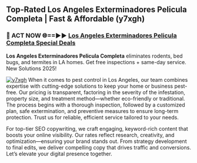 ## Top-Rated Los Angeles Exterminadores Pelicula Completa | Fast & Affordable (y7xgh)

<h3>🐜 ACT NOW 🌐==►► <a href="https://tinyurl.com/yc7vsfwc" rel="nofollow">Los Angeles Exterminadores Pelicula Completa Special Deals</a></h3>

**Los Angeles Exterminadores Pelicula Completa** eliminates rodents, bed bugs, and termites in LA homes. Get free inspections + same-day service. New Solutions 2025!

[![y7xgh](https://i.imgur.com/1VzRXn8.jpeg)](https://tinyurl.com/yc7vsfwc)
When it comes to pest control in Los Angeles, our team combines expertise with cutting-edge solutions to keep your home or business pest-free. Our pricing is transparent, factoring in the severity of the infestation, property size, and treatment method—whether eco-friendly or traditional. The process begins with a thorough inspection, followed by a customized plan, safe extermination, and preventive measures to ensure long-term protection. Trust us for reliable, efficient service tailored to your needs.  

For top-tier SEO copywriting, we craft engaging, keyword-rich content that boosts your online visibility. Our rates reflect research, creativity, and optimization—ensuring your brand stands out. From strategy development to final edits, we deliver compelling copy that drives traffic and conversions. Let’s elevate your digital presence together.